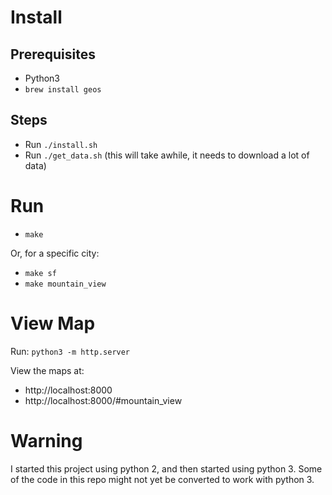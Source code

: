 # Install

## Prerequisites
* Python3
* `brew install geos`

## Steps

* Run `./install.sh`
* Run `./get_data.sh` (this will take awhile, it needs to download a lot of data)

# Run

* `make`

Or, for a specific city:
* `make sf`
* `make mountain_view`

# View Map

Run: `python3 -m http.server`

View the maps at:
* http://localhost:8000
* http://localhost:8000/#mountain_view

# Warning

I started this project using python 2, and then started using python 3. Some of the code in this repo might not yet be converted to work with python 3.
